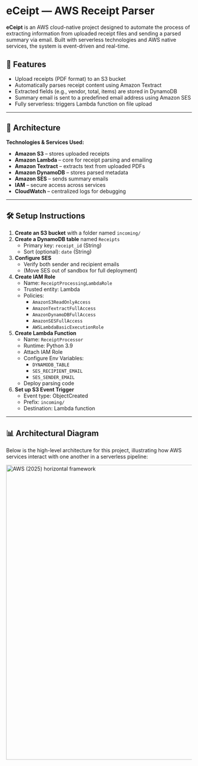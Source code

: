 # eCeipt — AWS Receipt Parser

**eCeipt** is an AWS cloud-native project designed to automate the process of extracting information from uploaded receipt files and sending a parsed summary via email. Built with serverless technologies and AWS native services, the system is event-driven and real-time.

## 🚀 Features

- Upload receipts (PDF format) to an S3 bucket
- Automatically parses receipt content using Amazon Textract
- Extracted fields (e.g., vendor, total, items) are stored in DynamoDB
- Summary email is sent to a predefined email address using Amazon SES
- Fully serverless: triggers Lambda function on file upload

---

## 🧱 Architecture

**Technologies & Services Used:**

- **Amazon S3** – stores uploaded receipts
- **Amazon Lambda** – core for receipt parsing and emailing
- **Amazon Textract** – extracts text from uploaded PDFs
- **Amazon DynamoDB** – stores parsed metadata
- **Amazon SES** – sends summary emails
- **IAM** – secure access across services
- **CloudWatch** – centralized logs for debugging

---

## 🛠️ Setup Instructions

1. **Create an S3 bucket** with a folder named `incoming/`
2. **Create a DynamoDB table** named `Receipts`
   - Primary key: `receipt_id` (String)
   - Sort (optional): `date` (String)
3. **Configure SES**
   - Verify both sender and recipient emails
   - (Move SES out of sandbox for full deployment)
4. **Create IAM Role**
   - Name: `ReceiptProcessingLambdaRole`
   - Trusted entity: Lambda
   - Policies:
     - `AmazonS3ReadOnlyAccess`
     - `AmazonTextractFullAccess`
     - `AmazonDynamoDBFullAccess`
     - `AmazonSESFullAccess`
     - `AWSLambdaBasicExecutionRole`
5. **Create Lambda Function**
   - Name: `ReceiptProcessor`
   - Runtime: Python 3.9
   - Attach IAM Role
   - Configure Env Variables:
      - `DYNAMODB_TABLE`
      - `SES_RECIPIENT_EMAIL`
      - `SES_SENDER_EMAIL`
   - Deploy parsing code
6. **Set up S3 Event Trigger**
   - Event type: ObjectCreated
   - Prefix: `incoming/`
   - Destination: Lambda function

---

## 📊 Architectural Diagram
Below is the high-level architecture for this project, illustrating how AWS services interact with one another in a serverless pipeline:

<img width="1200" height="800" alt="AWS (2025) horizontal framework" src="https://github.com/user-attachments/assets/a66a0b7e-ead9-4ced-9eb4-9d896ad64d32" />
